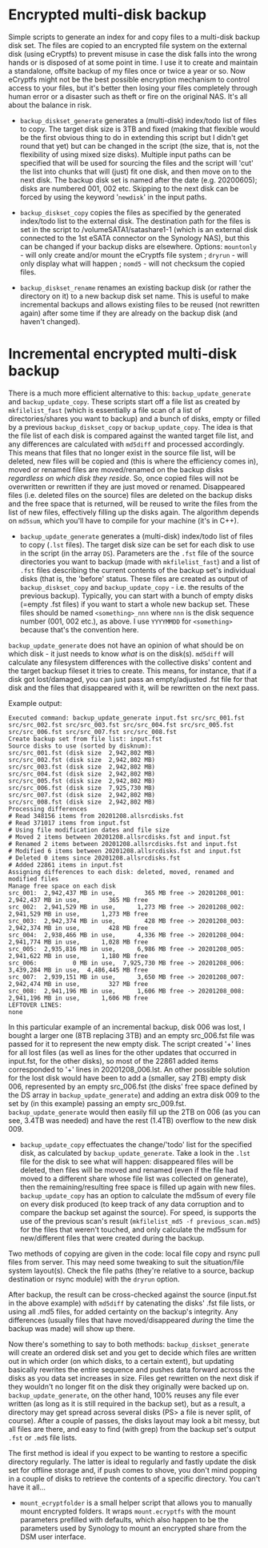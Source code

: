 # Encrypted multi-disk backup

Simple scripts to generate an index for and copy files to a multi-disk backup disk set. The files are copied to an encrypted file system on the external disk (using eCryptfs) to prevent misuse in case the disk falls into the wrong hands or is disposed of at some point in time. I use it to create and maintain a standalone, offsite backup of my files once or twice a year or so. Now eCryptfs might not be the best possible encryption mechanism to control access to your files, but it's better then losing your files completely through human error or a disaster such as theft or fire on the original NAS. It's all about the balance in risk.

- `backup_diskset_generate` generates a (multi-disk) index/todo list of files to copy. The target disk size is 3TB and fixed (making that flexible would be the first obvious thing to do in extending this script but I didn't get round that yet) but can be changed in the script (the size, that is, not the flexibility of using mixed size disks). Multiple input paths can be specified that will be used for sourcing the files and the script will 'cut' the list into chunks that will (just) fit one disk, and then move on to the next disk. The backup disk set is named after the date (e.g. 20200605); disks are numbered 001, 002 etc. Skipping to the next disk can be forced by using the keyword '`newdisk`' in the input paths.

- `backup_diskset_copy` copies the files as specified by the generated index/todo list to the external disk. The destination path for the files is set in the script to /volumeSATA1/satashare1-1 (which is an external disk connected to the 1st eSATA connector on the Synology NAS), but this can be changed if your backup disks are elsewhere. Options: `mountonly` - will only create and/or mount the eCryptfs file system ; `dryrun` - will only display what will happen ; `nomd5` - will not checksum the copied files.

- `backup_diskset_rename` renames an existing backup disk (or rather the directory on it) to a new backup disk set name. This is useful to make incremental backups and allows existing files to be reused (not rewritten again) after some time if they are already on the backup disk (and haven't changed).

# Incremental encrypted multi-disk backup

There is a much more efficient alternative to this: `backup_update_generate` and `backup_update_copy`. These scripts start off a file list as created by `mkfilelist_fast` (which is essentially a file scan of a list of directories/shares you want to backup) and a bunch of disks, empty or filled by a previous `backup_diskset_copy` or `backup_update_copy`. The idea is that the file list of each disk is compared against the wanted target file list, and any differences are calculated with `md5diff` and processed accordingly. This means that files that no longer exist in the source file list, will be deleted, new files will be copied and (this is where the efficiency comes in), moved or renamed files are moved/renamed on the backup disks *regardless on which disk they reside*. So, once copied files will not be overwritten or rewritten if they are just moved or renamed. Disappeared files (i.e. deleted files on the source) files are deleted on the backup disks and the free space that is returned, will be reused to write the files from the list of new files, effectively filling up the disks again. The algorithm depends on `md5sum`, which you'll have to compile for your machine (it's in C++).

- `backup_update_generate` generates a (multi-disk) index/todo list of files to copy (`.lst` files). The target disk size can be set for each disk to use in the script (in the array `DS`). Parameters are the `.fst` file of the source directories you want to backup (made with `mkfilelist_fast`) and a list of `.fst` files describing the current contents of the backup set's individual disks (that is, the 'before' status. These files are created as output of `backup_diskset_copy` and `backup_update_copy` - i.e. the results of the previous backup). Typically, you can start with a bunch of empty disks (=empty .fst files) if you want to start a whole new backup set. These files should be named `<something>_nnn` where `nnn` is the disk sequence number (001, 002 etc.), as above. I use `YYYYMMDD` for `<something>` because that's the convention here.

`backup_update_generate` does not have an opinion of what should be on which disk - it just needs to know *what* is on the disk(s). `md5diff` will calculate any filesystem differences with the collective disks' content and the target backup fileset it tries to create. This means, for instance, that if a disk got lost/damaged, you can just pass an empty/adjusted .fst file for that disk and the files that disappeared with it, will be rewritten on the next pass.

Example output:
```
Executed command: backup_update_generate input.fst src/src_001.fst src/src_002.fst src/src_003.fst src/src_004.fst src/src_005.fst src/src_006.fst src/src_007.fst src/src_008.fst
Create backup set from file list: input.fst
Source disks to use (sorted by disknum):
src/src_001.fst (disk size  2,942,802 MB)
src/src_002.fst (disk size  2,942,802 MB)
src/src_003.fst (disk size  2,942,802 MB)
src/src_004.fst (disk size  2,942,802 MB)
src/src_005.fst (disk size  2,942,802 MB)
src/src_006.fst (disk size  7,925,730 MB)
src/src_007.fst (disk size  2,942,802 MB)
src/src_008.fst (disk size  2,942,802 MB)
Processing differences
# Read 348156 items from 20201208.allsrcdisks.fst
# Read 371017 items from input.fst
# Using file modification dates and file size
# Moved 2 items between 20201208.allsrcdisks.fst and input.fst
# Renamed 2 items between 20201208.allsrcdisks.fst and input.fst
# Modified 6 items between 20201208.allsrcdisks.fst and input.fst
# Deleted 0 items since 20201208.allsrcdisks.fst
# Added 22861 items in input.fst
Assigning differences to each disk: deleted, moved, renamed and modified files
Manage free space on each disk
src_001:  2,942,437 MB in use,        365 MB free -> 20201208_001:  2,942,437 MB in use,        365 MB free
src_002:  2,941,529 MB in use,      1,273 MB free -> 20201208_002:  2,941,529 MB in use,      1,273 MB free
src_003:  2,942,374 MB in use,        428 MB free -> 20201208_003:  2,942,374 MB in use,        428 MB free
src_004:  2,938,466 MB in use,      4,336 MB free -> 20201208_004:  2,941,774 MB in use,      1,028 MB free
src_005:  2,935,816 MB in use,      6,986 MB free -> 20201208_005:  2,941,622 MB in use,      1,180 MB free
src_006:          0 MB in use,  7,925,730 MB free -> 20201208_006:  3,439,284 MB in use,  4,486,445 MB free
src_007:  2,939,151 MB in use,      3,650 MB free -> 20201208_007:  2,942,474 MB in use,        327 MB free
src_008:  2,941,196 MB in use,      1,606 MB free -> 20201208_008:  2,941,196 MB in use,      1,606 MB free
LEFTOVER LINES: 
none
```
In this particular example of an incremental backup, disk 006 was lost, I bought a larger one (8TB replacing 3TB) and an empty src_006.fst file was passed for it to represent the new empty disk. The script created '+' lines for all lost files (as well as lines for the other updates that occurred in input.fst, for the other disks), so most of the 22861 added items corresponded to '+' lines in 20201208_006.lst. An other possible solution for the lost disk would have been to add a (smaller, say 2TB) empty disk 006, represented by an empty src_006.fst (the disks' free space defined by the DS array in `backup_update_generate`) and adding an extra disk 009 to the set by (in this example) passing an empty src_009.fst. `backup_update_generate` would then easily fill up the 2TB on 006 (as you can see, 3.4TB was needed) and have the rest (1.4TB) overflow to the new disk 009.

- `backup_update_copy` effectuates the change/'todo' list for the specified disk, as calculated by `backup_update_generate`. Take a look in the `.lst` file for the disk to see what will happen: disappeared files will be deleted, then files will be moved and renamed (even if the file had moved to a different share whose file list was collected on generate), then the remaining/resulting free space is filled up again with new files. `backup_update_copy` has an option to calculate the md5sum of every file on every disk produced (to keep track of any data corruption and to compare the backup set against the source). For speed, is supports the use of the previous scan's result (`mkfilelist_md5 -f previous_scan.md5`) for the files that weren't touched, and only calculate the md5sum for new/different files that were created during the backup.

Two methods of copying are given in the code: local file copy and rsync pull files from server. This may need some tweaking to suit the situation/file system layout(s). Check the file paths (they're relative to a source, backup destination or rsync module) with the `dryrun` option.

After backup, the result can be cross-checked against the source (input.fst in the above example) with `md5diff` by catenating the disks' .fst file lists, or using all .md5 files, for added certainty on the backup's integrity. Any differences (usually files that have moved/disappeared *during* the time the backup was made) will show up there.

Now there's something to say to both methods: `backup_diskset_generate` will create an ordered disk set and you get to decide which files are written out in which order (on which disks, to a certain extent), but updating basically rewrites the entire sequence and pushes data forward across the disks as you data set increases in size. Files get rewritten on the next disk if they wouldn't no longer fit on the disk they originally were backed up on. `backup_update_generate`, on the other hand, 100% reuses any file ever written (as long as it is still required in the backup set), but as a result, a directory may get spread across several disks (PS> a file is never split, of course). After a couple of passes, the disks layout may look a bit messy, but all files are there, and easy to find (with grep) from the backup set's output `.fst` or `.md5` file lists.

The first method is ideal if you expect to be wanting to restore a specific directory regularly. The latter is ideal to regularly and fastly update the disk set for offline storage and, if push comes to shove, you don't mind popping in a couple of disks to retrieve the contents of a specific directory. You can't have it all...

- `mount_ecryptfolder` is a small helper script that allows you to manually mount encrypted folders. It wraps `mount.ecryptfs` with the mount parameters prefilled with defaults, which also happen to be the parameters used by Synology to mount an encrypted share from the DSM user interface.
